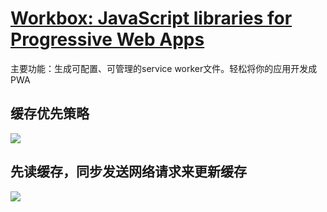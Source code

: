 # [Workbox: JavaScript libraries for Progressive Web Apps](https://developers.google.com/web/tools/workbox/)

主要功能：生成可配置、可管理的service worker文件。轻松将你的应用开发成PWA

## 缓存优先策略
![](https://github.com/cleverpp/SourceAnalytics/blob/master/workbox/____cachefirst.png)
## 先读缓存，同步发送网络请求来更新缓存
![](https://github.com/cleverpp/SourceAnalytics/blob/master/workbox/____stalewhilerevalidate.png)
